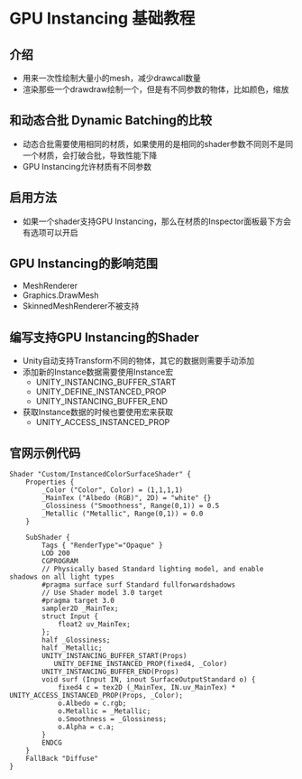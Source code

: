# GPU Instancing 基础教程

## 介绍
- 用来一次性绘制大量小的mesh，减少drawcall数量
- 渲染那些一个drawdraw绘制一个，但是有不同参数的物体，比如颜色，缩放

## 和动态合批 Dynamic Batching的比较
- 动态合批需要使用相同的材质，如果使用的是相同的shader参数不同则不是同一个材质，会打破合批，导致性能下降
- GPU Instancing允许材质有不同参数

## 启用方法
- 如果一个shader支持GPU Instancing，那么在材质的Inspector面板最下方会有选项可以开启

## GPU Instancing的影响范围
- MeshRenderer
- Graphics.DrawMesh
- SkinnedMeshRenderer不被支持

## 编写支持GPU Instancing的Shader
- Unity自动支持Transform不同的物体，其它的数据则需要手动添加
- 添加新的Instance数据需要使用Instance宏
  - UNITY_INSTANCING_BUFFER_START
  - UNITY_DEFINE_INSTANCED_PROP
  - UNITY_INSTANCING_BUFFER_END
- 获取Instance数据的时候也要使用宏来获取
  - UNITY_ACCESS_INSTANCED_PROP

## 官网示例代码
```
Shader "Custom/InstancedColorSurfaceShader" {
    Properties {
        _Color ("Color", Color) = (1,1,1,1)
        _MainTex ("Albedo (RGB)", 2D) = "white" {}
        _Glossiness ("Smoothness", Range(0,1)) = 0.5
        _Metallic ("Metallic", Range(0,1)) = 0.0
    }

    SubShader {
        Tags { "RenderType"="Opaque" }
        LOD 200
        CGPROGRAM
        // Physically based Standard lighting model, and enable shadows on all light types
        #pragma surface surf Standard fullforwardshadows
        // Use Shader model 3.0 target
        #pragma target 3.0
        sampler2D _MainTex;
        struct Input {
            float2 uv_MainTex;
        };
        half _Glossiness;
        half _Metallic;
        UNITY_INSTANCING_BUFFER_START(Props)
           UNITY_DEFINE_INSTANCED_PROP(fixed4, _Color)
        UNITY_INSTANCING_BUFFER_END(Props)
        void surf (Input IN, inout SurfaceOutputStandard o) {
            fixed4 c = tex2D (_MainTex, IN.uv_MainTex) * UNITY_ACCESS_INSTANCED_PROP(Props, _Color);
            o.Albedo = c.rgb;
            o.Metallic = _Metallic;
            o.Smoothness = _Glossiness;
            o.Alpha = c.a;
        }
        ENDCG
    }
    FallBack "Diffuse"
}
```